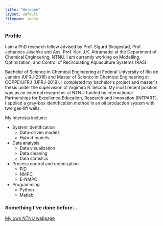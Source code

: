 ```yaml
---
title: "Welcome"
layout: default
filename: index
--- 
```


### Profile

I am a PhD research fellow advised by Prof. Sigurd Skogestad, Prof. Johannes Jäschke and Ass. Prof. Kari J.K. Attramadal at the Department of Chemical Engineering, NTNU. I am currently working on Modelling, Optimization, and Control of Recirculating Aquaculture Systems (RAS).

Bachelor of Science in Chemical Engineering at Federal University of Rio de Janeiro (UFRJ-2016) and Master of Science in Chemical Engineering at COPPE/UFRJ (UFRJ-2019).  I completed my bachelor's project and master's thesis under the supervision of Argimiro R. Secchi. My most recent position was as an external researcher at NTNU funded by International Partnerships for Excellence Education, Research and Innovation (INTPART). I applied a gray-box identification method in an oil production system with two gas-lift wells. 

My interests include:

* System identification
    * Data-driven models
    * Hybrid models
* Data analysis
    * Data visualization
    * Data cleaning
    * Data statistics
* Process control and optimization
    * PID
    * NMPC
    * E-NMPC
* Programming
    * Python
    * Matlab

### Something I've done before...
[My own NTNU webpage](https://folk.ntnu.no/allyned/)

<!--
### Something I just started to work on...
[SAS programming course](https://www.sas.com/en_us/home.html)\-->





